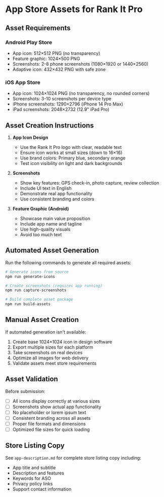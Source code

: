 # App Store Assets for Rank It Pro

## Asset Requirements

### Android Play Store
- App icon: 512×512 PNG (no transparency)
- Feature graphic: 1024×500 PNG
- Screenshots: 2-8 phone screenshots (1080×1920 or 1440×2560)
- Adaptive icon: 432×432 PNG with safe zone

### iOS App Store
- App icon: 1024×1024 PNG (no transparency, no rounded corners)
- Screenshots: 3-10 screenshots per device type
- iPhone screenshots: 1290×2796 (iPhone 14 Pro Max)
- iPad screenshots: 2048×2732 (12.9" iPad Pro)

## Asset Creation Instructions

1. **App Icon Design**
   - Use the Rank It Pro logo with clear, readable text
   - Ensure icon works at small sizes (down to 16×16)
   - Use brand colors: Primary blue, secondary orange
   - Test icon visibility on light and dark backgrounds

2. **Screenshots**
   - Show key features: GPS check-in, photo capture, review collection
   - Include UI text in English
   - Demonstrate real app functionality
   - Use consistent branding and colors

3. **Feature Graphic (Android)**
   - Showcase main value proposition
   - Include app name and tagline
   - Use high-quality visuals
   - Avoid too much text

## Automated Asset Generation

Run the following commands to generate all required assets:

```bash
# Generate icons from source
npm run generate-icons

# Create screenshots (requires app running)
npm run capture-screenshots

# Build complete asset package
npm run build-assets
```

## Manual Asset Creation

If automated generation isn't available:

1. Create base 1024×1024 icon in design software
2. Export multiple sizes for each platform
3. Take screenshots on real devices
4. Optimize all images for web delivery
5. Validate assets meet store requirements

## Asset Validation

Before submission:
- [ ] All icons display correctly at various sizes
- [ ] Screenshots show actual app functionality
- [ ] No placeholder or lorem ipsum text
- [ ] Consistent branding across all assets
- [ ] Proper file formats and dimensions
- [ ] Optimized file sizes for quick loading

## Store Listing Copy

See `app-description.md` for complete store listing copy including:
- App title and subtitle
- Description and features
- Keywords for ASO
- Privacy policy links
- Support contact information
